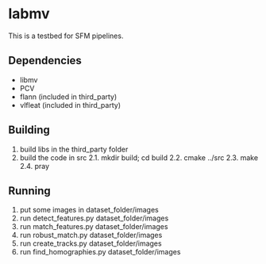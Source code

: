
labmv
=====
This is a testbed for SFM pipelines.

Dependencies
------------
* libmv
* PCV
* flann (included in third_party)
* vlfleat (included in third_party)

Building
--------
1. build libs in the third_party folder
2. build the code in src
    2.1. mkdir build; cd build
    2.2. cmake ../src
    2.3. make
    2.4. pray

Running
-------
1. put some images in dataset_folder/images
2. run detect_features.py dataset_folder/images
3. run match_features.py dataset_folder/images
4. run robust_match.py dataset_folder/images
5. run create_tracks.py dataset_folder/images
6. run find_homographies.py dataset_folder/images
